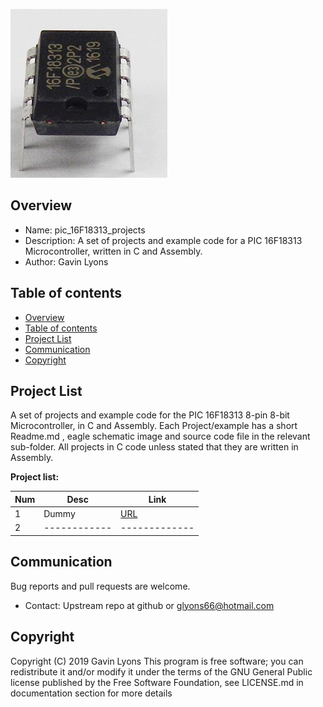 

![PIC](https://github.com/gavinlyonsrepo/pic_16F18313_projects/blob/master/images/pic16F18313.jpg)

Overview
--------------------------------------------
* Name: pic_16F18313_projects
* Description: A set of projects and example code for a PIC 16F18313 Microcontroller,
written in C and Assembly.
* Author: Gavin Lyons

Table of contents
---------------------------

  * [Overview](#overview)
  * [Table of contents](#table-of-contents)
  * [Project List](#project-list)
  * [Communication](#communication)
  * [Copyright](#copyright)


Project List
-----------------------------------------
A set of projects and example code for the PIC 16F18313 8-pin 8-bit Microcontroller,
in C and Assembly.
Each Project/example has a short Readme.md , eagle schematic image and source code file
in the relevant sub-folder. All projects in C code unless stated that they are written in 
Assembly.

**Project list:**

| Num | Desc | Link |
| --- | --- | --- |
| 1  | Dummy |[URL](projects/emergency_lights_c) |
| 2  | ------------ | ------------- |


Communication
-----------

Bug reports and pull requests are welcome.

* Contact: Upstream repo at github or glyons66@hotmail.com

Copyright
---------
Copyright (C) 2019 Gavin Lyons
This program is free software; you can redistribute it and/or modify
it under the terms of the GNU General Public license published by
the Free Software Foundation, see LICENSE.md in documentation section
for more details
